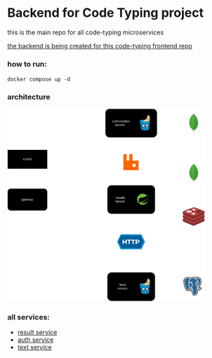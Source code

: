 # Backend for Code Typing project

this is the main repo for all code-typing microservices

[the backend is being created for this code-typing frontend repo](https://github.com/denischagin/code-typing)

### how to run:

```shell
docker compose up -d
```

### architecture

<img src="./architecture.png" width="450"  alt="architecture"/>

### all services:

- [result service](https://github.com/ttodoshi/code-typing-result-service)
- [auth service](https://github.com/ttodoshi/code-typing-auth-service)
- [text service](https://github.com/ttodoshi/code-typing-text-service)
